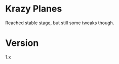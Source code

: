 Krazy Planes
============

Reached stable stage, but still some tweaks though.

Version
=======

1.x